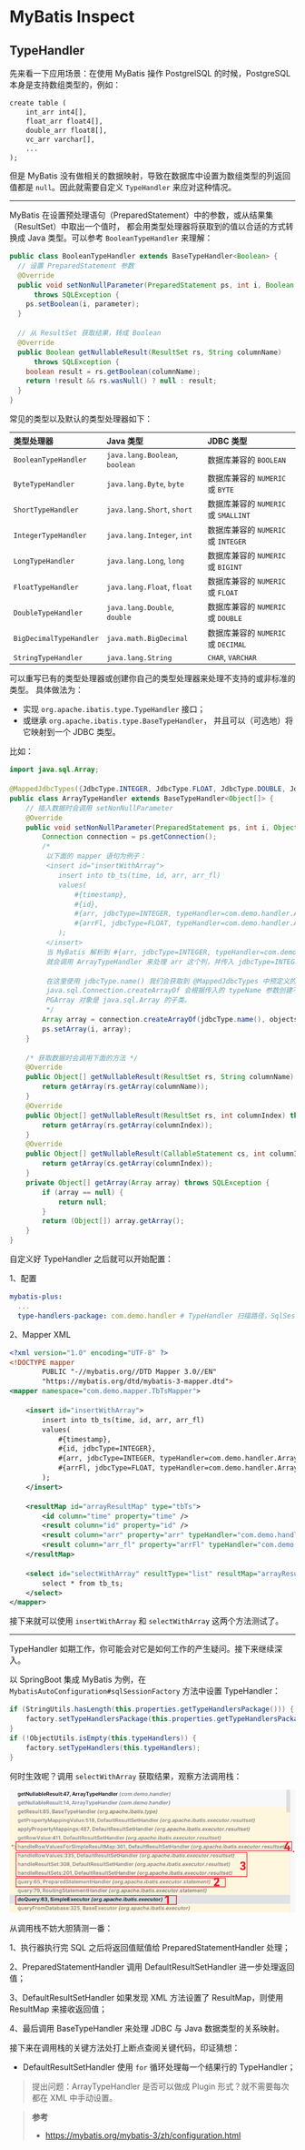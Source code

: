 # MyBatis Inspect



## TypeHandler

先来看一下应用场景：在使用 MyBatis 操作 PostgrelSQL 的时候，PostgreSQL 本身是支持数组类型的，例如：

```postgresql
create table (
    int_arr int4[],
    float_arr float4[],
    double_arr float8[],
    vc_arr varchar[],
    ...
);
```

但是 MyBatis 没有做相关的数据映射，导致在数据库中设置为数组类型的列返回值都是 `null`。因此就需要自定义 `TypeHandler` 来应对这种情况。

---

MyBatis 在设置预处理语句（PreparedStatement）中的参数，或从结果集（ResultSet）中取出一个值时， 都会用类型处理器将获取到的值以合适的方式转换成 Java 类型。可以参考 `BooleanTypeHandler` 来理解：

```java
public class BooleanTypeHandler extends BaseTypeHandler<Boolean> {
  // 设置 PreparedStatement 参数
  @Override
  public void setNonNullParameter(PreparedStatement ps, int i, Boolean parameter, JdbcType jdbcType)
      throws SQLException {
    ps.setBoolean(i, parameter);
  }

  // 从 ResultSet 获取结果，转成 Boolean
  @Override
  public Boolean getNullableResult(ResultSet rs, String columnName)
      throws SQLException {
    boolean result = rs.getBoolean(columnName);
    return !result && rs.wasNull() ? null : result;
  }
}
```

常见的类型以及默认的类型处理器如下：

| 类型处理器              | Java 类型                      | JDBC 类型                            |
| :---------------------- | :----------------------------- | :----------------------------------- |
| `BooleanTypeHandler`    | `java.lang.Boolean`, `boolean` | 数据库兼容的 `BOOLEAN`               |
| `ByteTypeHandler`       | `java.lang.Byte`, `byte`       | 数据库兼容的 `NUMERIC` 或 `BYTE`     |
| `ShortTypeHandler`      | `java.lang.Short`, `short`     | 数据库兼容的 `NUMERIC` 或 `SMALLINT` |
| `IntegerTypeHandler`    | `java.lang.Integer`, `int`     | 数据库兼容的 `NUMERIC` 或 `INTEGER`  |
| `LongTypeHandler`       | `java.lang.Long`, `long`       | 数据库兼容的 `NUMERIC` 或 `BIGINT`   |
| `FloatTypeHandler`      | `java.lang.Float`, `float`     | 数据库兼容的 `NUMERIC` 或 `FLOAT`    |
| `DoubleTypeHandler`     | `java.lang.Double`, `double`   | 数据库兼容的 `NUMERIC` 或 `DOUBLE`   |
| `BigDecimalTypeHandler` | `java.math.BigDecimal`         | 数据库兼容的 `NUMERIC` 或 `DECIMAL`  |
| `StringTypeHandler`     | `java.lang.String`             | `CHAR`, `VARCHAR`                    |

可以重写已有的类型处理器或创建你自己的类型处理器来处理不支持的或非标准的类型。 具体做法为：

* 实现 `org.apache.ibatis.type.TypeHandler` 接口；
* 或继承 `org.apache.ibatis.type.BaseTypeHandler`， 并且可以（可选地）将它映射到一个 JDBC 类型。

比如：

```java
import java.sql.Array;

@MappedJdbcTypes({JdbcType.INTEGER, JdbcType.FLOAT, JdbcType.DOUBLE, JdbcType.CHAR, JdbcType.VARCHAR}) // 指定关联的 JDBC 类型，处理这些类型的数组
public class ArrayTypeHandler extends BaseTypeHandler<Object[]> {
    // 插入数据时会调用 setNonNullParameter
    @Override
    public void setNonNullParameter(PreparedStatement ps, int i, Object[] objects, JdbcType jdbcType) throws SQLException {
        Connection connection = ps.getConnection();
        /*
         以下面的 mapper 语句为例子：
         <insert id="insertWithArray">
            insert into tb_ts(time, id, arr, arr_fl)
            values(
                #{timestamp},
                #{id},
                #{arr, jdbcType=INTEGER, typeHandler=com.demo.handler.ArrayTypeHandler},
                #{arrFl, jdbcType=FLOAT, typeHandler=com.demo.handler.ArrayTypeHandler}
            );
         </insert>
         当 MyBatis 解析到 #{arr, jdbcType=INTEGER, typeHandler=com.demo.handler.ArrayTypeHandler} 这句代码，
         就会调用 ArrayTypeHandler 来处理 arr 这个列，并传入 jdbcType=INTEGER 等相关数据。

         在这里使用 jdbcType.name() 我们会获取到 @MappedJdbcTypes 中预定义的 JDBC 类型名称，
         java.sql.Connection.createArrayOf 会根据传入的 typeName 参数创建不同类型的 PGArray 对象。
         PGArray 对象是 java.sql.Array 的子类。
         */
        Array array = connection.createArrayOf(jdbcType.name(), objects);
        ps.setArray(i, array);
    }

    /* 获取数据时会调用下面的方法 */
    @Override
    public Object[] getNullableResult(ResultSet rs, String columnName) throws SQLException {
        return getArray(rs.getArray(columnName));
    }
    @Override
    public Object[] getNullableResult(ResultSet rs, int columnIndex) throws SQLException {
        return getArray(rs.getArray(columnIndex));
    }
    @Override
    public Object[] getNullableResult(CallableStatement cs, int columnIndex) throws SQLException {
        return getArray(cs.getArray(columnIndex));
    }
    private Object[] getArray(Array array) throws SQLException {
        if (array == null) {
            return null;
        }
        return (Object[]) array.getArray();
    }
}
```

自定义好 TypeHandler 之后就可以开始配置：

1、配置

```yaml
mybatis-plus:
  ...
  type-handlers-package: com.demo.handler # TypeHandler 扫描路径，SqlSessionFactoryBean 会把该包下面的类注册为对应的 TypeHandler
```

2、Mapper XML

```xml
<?xml version="1.0" encoding="UTF-8" ?>
<!DOCTYPE mapper
        PUBLIC "-//mybatis.org//DTD Mapper 3.0//EN"
        "https://mybatis.org/dtd/mybatis-3-mapper.dtd">
<mapper namespace="com.demo.mapper.TbTsMapper">

    <insert id="insertWithArray">
        insert into tb_ts(time, id, arr, arr_fl)
        values(
            #{timestamp},
            #{id, jdbcType=INTEGER},
            #{arr, jdbcType=INTEGER, typeHandler=com.demo.handler.ArrayTypeHandler},
            #{arrFl, jdbcType=FLOAT, typeHandler=com.demo.handler.ArrayTypeHandler}
        );
    </insert>

    <resultMap id="arrayResultMap" type="tbTs">
        <id column="time" property="time" />
        <result column="id" property="id" />
        <result column="arr" property="arr" typeHandler="com.demo.handler.ArrayTypeHandler" />
        <result column="arr_fl" property="arrFl" typeHandler="com.demo.handler.ArrayTypeHandler" />
    </resultMap>

    <select id="selectWithArray" resultType="list" resultMap="arrayResultMap">
        select * from tb_ts;
    </select>
</mapper>
```

接下来就可以使用 `insertWithArray` 和 `selectWithArray` 这两个方法测试了。

---

TypeHandler 如期工作，你可能会对它是如何工作的产生疑问。接下来继续深入。

以 SpringBoot 集成 MyBatis 为例，在 `MybatisAutoConfiguration#sqlSessionFactory` 方法中设置 TypeHandler：

```java
if (StringUtils.hasLength(this.properties.getTypeHandlersPackage())) {
    factory.setTypeHandlersPackage(this.properties.getTypeHandlersPackage());
}
if (!ObjectUtils.isEmpty(this.typeHandlers)) {
    factory.setTypeHandlers(this.typeHandlers);
}
```

何时生效呢？调用 `selectWithArray` 获取结果，观察方法调用栈：

![image-20230915171408121](./assets/image-20230915171408121.png)

从调用栈不妨大胆猜测一番：

1、执行器执行完 SQL 之后将返回值赋值给 PreparedStatementHandler 处理；

2、PreparedStatementHandler 调用 DefaultResultSetHandler 进一步处理返回值；

3、DefaultResultSetHandler 如果发现 XML 方法设置了 ResultMap，则使用 ResultMap 来接收返回值；

4、最后调用 BaseTypeHandler 来处理 JDBC 与 Java 数据类型的关系映射。

接下来在调用栈的关键方法处打上断点查阅关键代码，印证猜想：

* DefaultResultSetHandler 使用 `for` 循环处理每一个结果行的 TypeHandler；



> 提出问题：ArrayTypeHandler 是否可以做成 Plugin 形式？就不需要每次都在 XML 中手动设置。



> **参考**
>
> * https://mybatis.org/mybatis-3/zh/configuration.html